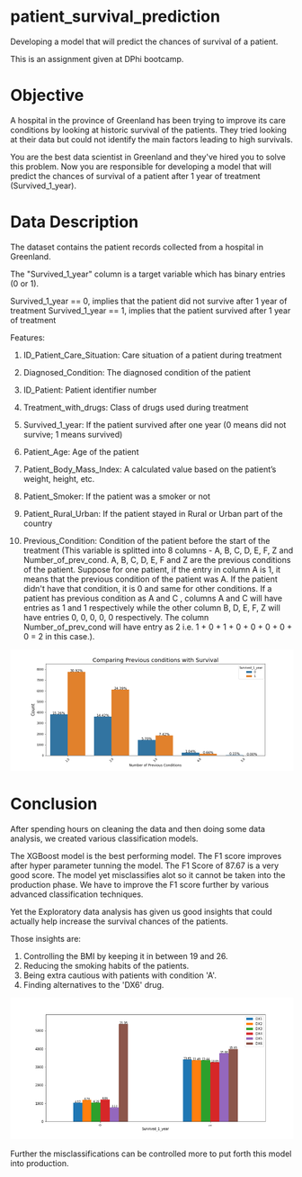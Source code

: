 # patient_survival_prediction
Developing a model that will predict the chances of survival of a patient.

This is an assignment given at DPhi bootcamp.

# Objective
A hospital in the province of Greenland has been trying to improve its care conditions by looking at historic survival of the patients. They tried looking at their data but could not identify the main factors leading to high survivals.

You are the best data scientist in Greenland and they've hired you to solve this problem. Now you are responsible for developing a model that will predict the chances of survival of a patient after 1 year of treatment (Survived_1_year).

# Data Description
The dataset contains the patient records collected from a hospital in Greenland.

The "Survived_1_year" column is a target variable which has binary entries (0 or 1).

Survived_1_year == 0, implies that the patient did not survive after 1 year of treatment Survived_1_year == 1, implies that the patient survived after 1 year of treatment

Features:

1. ID_Patient_Care_Situation: Care situation of a patient during treatment

2. Diagnosed_Condition: The diagnosed condition of the patient

3. ID_Patient: Patient identifier number

4. Treatment_with_drugs: Class of drugs used during treatment

5. Survived_1_year: If the patient survived after one year (0 means did not survive; 1 means survived)

6. Patient_Age: Age of the patient

7. Patient_Body_Mass_Index: A calculated value based on the patient’s weight, height, etc.

8. Patient_Smoker: If the patient was a smoker or not

9. Patient_Rural_Urban: If the patient stayed in Rural or Urban part of the country

10. Previous_Condition: Condition of the patient before the start of the treatment (This variable is splitted into 8 columns - A, B, C, D, E, F, Z and Number_of_prev_cond. A, B, C, D, E, F and Z are the previous conditions of the patient. Suppose for one patient, if the entry in column A is 1, it means that the previous condition of the patient was A. If the patient didn't have that condition, it is 0 and same for other conditions. If a patient has previous condition as A and C , columns A and C will have entries as 1 and 1 respectively while the other column B, D, E, F, Z will have entries 0, 0, 0, 0, 0 respectively. The column Number_of_prev_cond will have entry as 2 i.e. 1 + 0 + 1 + 0 + 0 + 0 + 0 + 0 = 2 in this case.).

![](images/prev_cond_surv.png)

# Conclusion

After spending hours on cleaning the data and then doing some data analysis, we created various classification models.

The XGBoost model is the best performing model. The F1 score improves after hyper parameter tunning the model. The F1 Score of 87.67 is a very good score. The model yet misclassifies alot so it cannot be taken into the production phase. We have to improve the F1 score further by various advanced classification techniques.

Yet the Exploratory data analysis has given us good insights that could actually help increase the survival chances of the patients.

Those insights are:

   1. Controlling the BMI by keeping it in between 19 and 26.
   2. Reducing the smoking habits of the patients.
   3. Being extra cautious with patients with condition 'A'.
   4. Finding alternatives to the 'DX6' drug.
   
 ![](images/DX6.png)
 
 Further the misclassifications can be controlled more to put forth this model into production.
